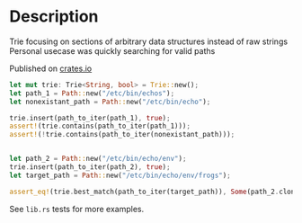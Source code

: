 # Description
Trie focusing on sections of arbitrary data structures instead of raw strings
Personal usecase was quickly searching for valid paths 

Published on [crates.io](https://crates.io/crates/trie_of_lists)
```rust
let mut trie: Trie<String, bool> = Trie::new();
let path_1 = Path::new("/etc/bin/echos");
let nonexistant_path = Path::new("/etc/bin/echo");

trie.insert(path_to_iter(path_1), true);
assert!(trie.contains(path_to_iter(path_1)));
assert!(!trie.contains(path_to_iter(nonexistant_path)));


let path_2 = Path::new("/etc/bin/echo/env");
trie.insert(path_to_iter(path_2), true);
let target_path = Path::new("/etc/bin/echo/env/frogs");

assert_eq!(trie.best_match(path_to_iter(target_path)), Some(path_2.clone()));
```

See `lib.rs` tests for more examples.
